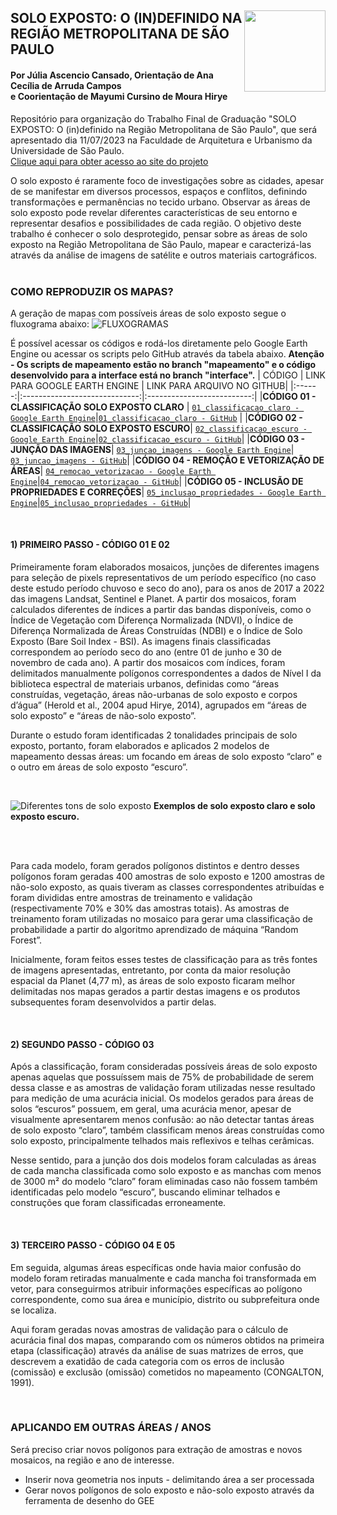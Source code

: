<div class="fluid-row" id="header">
    <div id="column">
        <div class = "blocks">
            <img src='https://github.com/JuliaCansado/SOLO-EXPOSTO/assets/68694598/76706e91-bceb-46ed-82d5-b3702dcea450' height='auto' width='130' align='right'>
        </div>
    </div>
    <h2 class="title toc-ignore">SOLO EXPOSTO: O (IN)DEFINIDO NA REGIÃO METROPOLITANA DE SÃO PAULO </h2>
</div>

        
#### Por Júlia Ascencio Cansado, Orientação de Ana Cecília de Arruda Campos <br> e Coorientação de Mayumi Cursino de Moura Hirye

Repositório para organização do Trabalho Final de Graduação "SOLO EXPOSTO: O (in)definido na Região Metropolitana de São Paulo", que será apresentado dia 11/07/2023 na Faculdade de Arquitetura e Urbanismo da Universidade de São Paulo.
<br>
[Clique aqui para obter acesso ao site do projeto](https://juliacansado.github.io/SOLO-EXPOSTO/index.html)

O solo exposto é raramente foco de investigações sobre as cidades, apesar de se manifestar em diversos processos, espaços e conflitos, definindo transformações e permanências no tecido urbano. Observar as áreas de solo exposto pode revelar diferentes características de seu entorno e representar desafios e possibilidades de cada região. O objetivo deste trabalho é conhecer o solo desprotegido, pensar sobre as áreas de solo exposto na Região Metropolitana de São Paulo, mapear e caracterizá-las através da análise de imagens de satélite e outros materiais cartográficos. 
<br>
<br>
### COMO REPRODUZIR OS MAPAS?
A geração de mapas com possíveis áreas de solo exposto segue o fluxograma abaixo:
![FLUXOGRAMAS](https://github.com/JuliaCansado/SOLO-EXPOSTO/assets/68694598/a97e508a-9357-4b2a-95fb-9e32a0fbd902)


É possível acessar os códigos e rodá-los diretamente pelo Google Earth Engine ou acessar os scripts pelo GitHub através da tabela abaixo. **Atenção - Os scripts de mapeamento estão no branch "mapeamento" e o código desenvolvido para a interface está no branch "interface".**
| CÓDIGO | LINK PARA GOOGLE EARTH ENGINE | LINK PARA ARQUIVO NO GITHUB|
|:------:|:-----------------------------:|:--------------------------:|
|**CÓDIGO 01 - CLASSIFICAÇÃO SOLO EXPOSTO CLARO** | [`01_classificacao_claro - Google Earth Engine`](https://code.earthengine.google.com/0531cc88bf63fb2d0fb9754ebf9e3d5f)|[`01_classificacao_claro - GitHub`](https://github.com/JuliaCansado/SOLO-EXPOSTO/blob/mapeamento/c%C3%B3digos/01_classificacao_claro) |
|**CÓDIGO 02 - CLASSIFICAÇÃO SOLO EXPOSTO ESCURO**| [`02_classificacao_escuro - Google Earth Engine`](https://code.earthengine.google.com/a7b9e74e5e18b9288bc0f64f518b6548)|[`02_classificacao_escuro - GitHub`](https://github.com/JuliaCansado/SOLO-EXPOSTO/blob/mapeamento/c%C3%B3digos/02_classificacao_escuro)|
|**CÓDIGO 03 - JUNÇÃO DAS IMAGENS**| [`03_juncao_imagens - Google Earth Engine`](https://code.earthengine.google.com/ce3c7eb4a7e3adf794b0df86f86c23c1)| [`03_juncao_imagens - GitHub`](https://github.com/JuliaCansado/SOLO-EXPOSTO/blob/mapeamento/c%C3%B3digos/03_juncao_imagens)|
|**CÓDIGO 04 - REMOÇÃO E VETORIZAÇÃO DE ÁREAS**| [`04_remocao_vetorizacao - Google Earth Engine`](https://code.earthengine.google.com/36e9340e970e3cd7c082fce29ca6c3fb)|[`04_remocao_vetorizacao - GitHub`](https://github.com/JuliaCansado/SOLO-EXPOSTO/blob/mapeamento/c%C3%B3digos/04_remocao_vetorizacao)|
|**CÓDIGO 05 - INCLUSÃO DE PROPRIEDADES E CORREÇÕES**| [`05_inclusao_propriedades - Google Earth Engine`](https://code.earthengine.google.com/f48eae8cc0f3fb69df3c1e01c074d599)|[`05_inclusao_propriedades - GitHub`](https://github.com/JuliaCansado/SOLO-EXPOSTO/blob/mapeamento/c%C3%B3digos/05_inclusao_propriedades)|

<br>

#### 1) PRIMEIRO PASSO - CÓDIGO 01 E 02
Primeiramente foram elaborados mosaicos, junções de diferentes imagens para seleção de pixels representativos de um período específico (no caso deste estudo período chuvoso e seco do ano), para os anos de 2017 a 2022 das imagens Landsat, Sentinel e Planet. A partir dos mosaicos, foram calculados diferentes de índices a partir das bandas disponíveis, como o Índice de Vegetação com Diferença Normalizada (NDVI), o Índice de Diferença Normalizada de Áreas Construídas (NDBI) e o Índice de Solo Exposto (Bare Soil Index - BSI). As imagens finais classificadas correspondem ao período seco do ano (entre 01 de junho e 30 de novembro de cada ano).
A partir dos mosaicos com índices, foram delimitados manualmente polígonos correspondentes a dados de Nível I da biblioteca espectral de materiais urbanos, definidas como “áreas construídas, vegetação, áreas não-urbanas de solo exposto e corpos d’água” (Herold et al., 2004 apud Hirye, 2014), agrupados em “áreas de solo exposto” e “áreas de não-solo exposto”.
<br>

Durante o estudo foram identificadas 2 tonalidades principais de solo exposto, portanto, foram elaborados e aplicados 2 modelos de mapeamento dessas áreas: um focando em áreas de solo exposto “claro” e o outro em áreas de solo exposto “escuro”.

<br>

![Diferentes tons de solo exposto](https://github.com/JuliaCansado/SOLO-EXPOSTO/assets/68694598/8974da24-54ca-4ffe-90cf-39d0e318b23e)
**Exemplos de solo exposto claro e solo exposto escuro.**

<br>
<br>

Para cada modelo, foram gerados polígonos distintos e dentro desses polígonos foram geradas 400 amostras de solo exposto e 1200 amostras de não-solo exposto, as quais tiveram as classes correspondentes atribuídas e foram divididas entre amostras de treinamento e validação (respectivamente 70% e 30% das amostras totais). As amostras de treinamento foram utilizadas no mosaico para gerar uma classificação de probabilidade a partir do algoritmo aprendizado de máquina “Random Forest”.
<br>

Inicialmente, foram feitos esses testes de classificação para as três fontes de imagens apresentadas, entretanto, por conta da maior resolução espacial da Planet (4,77 m), as áreas de solo exposto ficaram melhor delimitadas nos mapas gerados a partir destas imagens e os produtos subsequentes foram desenvolvidos a partir delas.

<br>

#### 2) SEGUNDO PASSO - CÓDIGO 03
Após a classificação, foram consideradas possíveis áreas de solo exposto apenas aquelas que possuíssem mais de 75% de probabilidade de serem dessa classe e as amostras de validação foram utilizadas nesse resultado para medição de uma acurácia inicial. Os modelos gerados para áreas de solos “escuros” possuem, em geral, uma acurácia menor, apesar de visualmente apresentarem menos confusão: ao não detectar tantas áreas de solo exposto “claro”, também classificam menos áreas construídas como solo exposto, principalmente telhados mais reflexivos e telhas cerâmicas.
<br>

Nesse sentido, para a junção dos dois modelos foram calculadas as áreas de cada mancha classificada como solo exposto e as manchas com menos de 3000 m² do modelo “claro” foram eliminadas caso não fossem também identificadas pelo modelo “escuro”, buscando eliminar telhados e construções que foram classificadas erroneamente.


<br>

#### 3) TERCEIRO PASSO - CÓDIGO 04 E 05

Em seguida, algumas áreas específicas onde havia maior confusão do modelo foram retiradas manualmente e cada mancha foi transformada em vetor, para conseguirmos atribuir informações específicas ao polígono correspondente, como sua área e município, distrito ou subprefeitura onde se localiza. 
<br>

Aqui foram geradas novas amostras de validação para o cálculo de acurácia final dos mapas, comparando com os números obtidos na primeira etapa (classificação) através da análise de suas matrizes de erros, que descrevem a exatidão de cada categoria com os erros de inclusão (comissão) e exclusão (omissão) cometidos no mapeamento (CONGALTON, 1991).

<br>

### APLICANDO EM OUTRAS ÁREAS / ANOS
Será preciso criar novos polígonos para extração de amostras e novos mosaicos, na região e ano de interesse.
- Inserir nova geometria nos inputs - delimitando área a ser processada
- Gerar novos polígonos de solo exposto e não-solo exposto através da ferramenta de desenho do GEE


